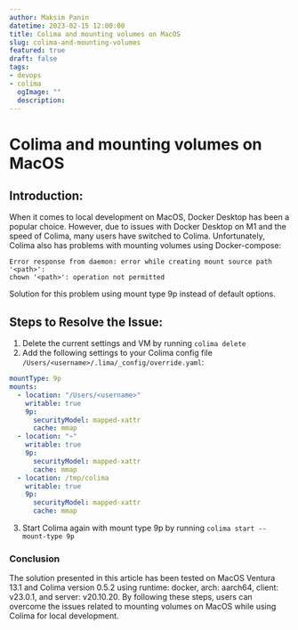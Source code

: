 ```yaml
---
author: Maksim Panin
datetime: 2023-02-15 12:00:00
title: Colima and mounting volumes on MacOS
slug: colima-and-mounting-volumes
featured: true
draft: false
tags:
- devops
- colima
  ogImage: ""
  description:
---
```


# Colima and mounting volumes on MacOS

## Introduction:

When it comes to local development on MacOS, Docker Desktop has been a popular choice. However, due to issues with Docker Desktop on M1 and the speed of Colima, many users have switched to Colima. Unfortunately, Colima also has problems with mounting volumes using Docker-compose:

```shell
Error response from daemon: error while creating mount source path '<path>':
chown '<path>': operation not permitted
```

Solution for this problem using mount type 9p instead of default options.

## Steps to Resolve the Issue:

1. Delete the current settings and VM by running `colima delete`
2. Add the following settings to your Colima config file `/Users/<username>/.lima/_config/override.yaml`:

```yaml
mountType: 9p
mounts:
  - location: "/Users/<username>"
    writable: true
    9p:
      securityModel: mapped-xattr
      cache: mmap
  - location: "~"
    writable: true
    9p:
      securityModel: mapped-xattr
      cache: mmap
  - location: /tmp/colima
    writable: true
    9p:
      securityModel: mapped-xattr
      cache: mmap
```

3. Start Colima again with mount type 9p by running `colima start --mount-type 9p`

### Conclusion

The solution presented in this article has been tested on MacOS Ventura 13.1 and Colima version 0.5.2 using runtime: docker, arch: aarch64, client: v23.0.1, and server: v20.10.20. By following these steps, users can overcome the issues related to mounting volumes on MacOS while using Colima for local development.

